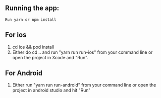 ## Running the app:

`Run yarn or npm install`

## For ios 

1. cd ios && pod install
2. Either do cd .. and run "yarn run run-ios" from your command line or open the project in Xcode and "Run".


## For Android

1. Either run "yarn run run-android" from your command line or open the project in android studio and hit "Run"
